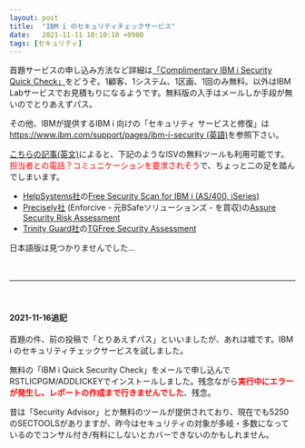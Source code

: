 ```yaml
---
layout: post
title:  "IBM i のセキュリティチェックサービス"
date:   2021-11-11 10:10:10 +0900
tags: [セキュリティ]
---
```

首題サービスの申し込み方法など詳細は[「Complimentary IBM i Security Quick Check」](https://community.ibm.com/community/user/power/blogs/robert-andrews/2021/10/01/complimentary-ibm-i-security-quick-check)をどうぞ。1顧客、1システム、1区画、1回のみ無料。以外はIBM Labサービスでお見積もりになるようです。無料版の入手はメールしか手段が無いのでとりあえずパス。

その他、IBMが提供するIBM i 向けの「セキュリティ サービスと修復」は[https://www.ibm.com/support/pages/ibm-i-security (英語)](https://www.ibm.com/support/pages/ibm-i-security)を参照下さい。

[こちらの記事(英文)](https://www.itjungle.com/2021/11/08/ibm-offers-free-security-check-for-ibm-i/)によると、下記のようなISVの無料ツールも利用可能です。<span style="color: red">担当者との電話？コミュニケーションを要求されそう</span>で、ちょっと二の足を踏んでしまいます。

* [HelpSystems社](https://www.helpsystems.com/)の[Free Security Scan for IBM i (AS/400, iSeries)](https://www.fortra.com/solutions/ibmi-as400/security-vulnerability-scan)
* [Precisely社](https://www.precisely.com/) (Enforcive - 元BSafeソリューションズ - を買収)の[Assure Security Risk Assessment](https://www.precisely.com/assure-security-risk-assessment?utm_source=Referral&utm_medium=Press-Release)
* [Trinity Guard社](https://trinityguard.com/)の[TGFree Security Assessment](https://trinityguard.com/elis-corner/tgfree-security-assessment/)

日本語版は見つかりませんでした...
<P>　</P>

---
<P>　</P>

#### 2021-11-16追記

首題の件、前の投稿で「とりあえずパス」といいましたが、あれは嘘です。IBM i のセキュリティチェックサービスを試しました。

無料の「IBM i Quick Security Check」をメールで申し込んでRSTLICPGM/ADDLICKEYでインストールしました。残念ながら<span style="color: red">**実行中にエラーが発生し、レポートの作成まで行きませんでした**</span>、残念。

昔は「Security Advisor」とか無料のツールが提供されており、現在でも5250のSECTOOLSがありますが、昨今はセキュリティの対象が多岐・多数になっているのでコンサル付き/有料にしないとカバーできないのかもしれません。


